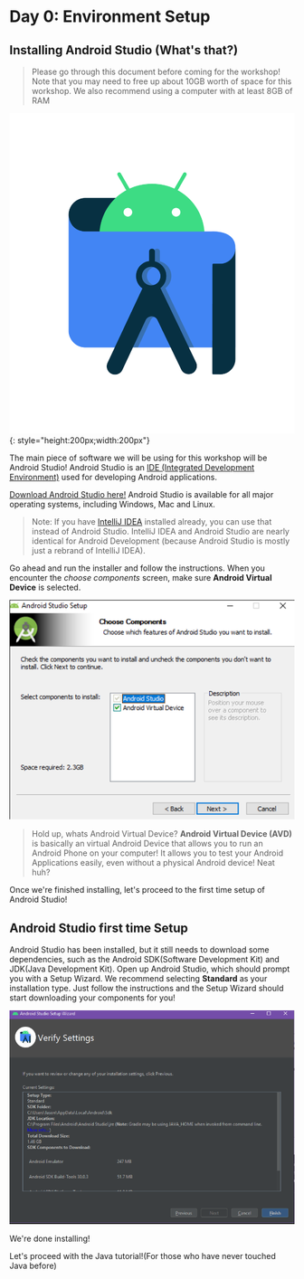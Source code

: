 # Day 0: Environment Setup

## Installing Android Studio (What's that?)

> Please go through this document before coming for the workshop! Note that you may need to free up about 10GB worth of space for this workshop. We also recommend using a computer with at least 8GB of RAM

![Android Studio](../../imgs/gtc/android/512px-Android_Studio_icon.svg.png){: style="height:200px;width:200px"}

The main piece of software we will be using for this workshop will be Android Studio! Android Studio is an [IDE (Integrated Development Environment)](https://en.wikipedia.org/wiki/Integrated_development_environment) used for developing Android applications.

[Download Android Studio here!](https://developer.android.com/studio) Android Studio is available for all major operating systems, including Windows, Mac and Linux.

> Note: If you have [IntelliJ IDEA](https://www.jetbrains.com/idea/) installed already, you can use that instead of Android Studio. IntelliJ IDEA and Android Studio are nearly identical for Android Development (because Android Studio is mostly just a rebrand of IntelliJ IDEA).

Go ahead and run the installer and follow the instructions. When you encounter the *choose components* screen, make sure **Android Virtual Device** is selected. 

![AVD](../../imgs/gtc/android/android_installation.png)

> Hold up, whats Android Virtual Device? **Android Virtual Device (AVD)** is basically an virtual Android Device that allows you to run an Android Phone on your computer! It allows you to test your Android Applications easily, even without a physical Android device! Neat huh?

Once we're finished installing, let's proceed to the first time setup of Android Studio!

## Android Studio first time Setup

Android Studio has been installed, but it still needs to download some dependencies, such as the Android SDK(Software Development Kit) and JDK(Java Development Kit). Open up Android Studio, which should prompt you with a Setup Wizard. We recommend selecting **Standard** as your installation type. Just follow the instructions and the Setup Wizard should start downloading your components for you!

![](../../imgs/gtc/android/android_firsttime.png)

We're done installing! 

Let's proceed with the Java tutorial!(For those who have never touched Java before)